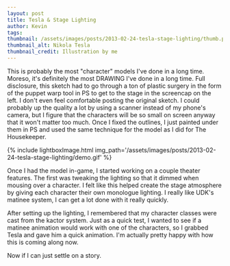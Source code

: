 ```yaml
---
layout: post
title: Tesla & Stage Lighting
author: Kevin
tags: 
thumbnail: /assets/images/posts/2013-02-24-tesla-stage-lighting/thumb.png
thumbnail_alt: Nikola Tesla
thumbnail_credit: Illustration by me
---
```


This is probably the most "character" models I've done in a long time.
Moreso, it's definitely the most DRAWING I've done in a long time.
Full disclosure, this sketch had to go through a ton of plastic surgery
in the form of the puppet warp tool in PS to get to the stage in the screencap on the left.
I don't even feel comfortable posting the original sketch. I could probably up the quality
a lot by using a scanner instead of my phone's camera, but I figure that the characters will
be so small on screen anyway that it won't matter too much. Once I fixed the outlines,
I just painted under them in PS and used the same technique for the model as I did for The Housekeeper.

{% include lightboxImage.html
  img_path='/assets/images/posts/2013-02-24-tesla-stage-lighting/demo.gif'
%}

Once I had the model in-game, I started working on a couple theater features.
The first was tweaking the lighting so that it dimmed when mousing over a character.
I felt like this helped create the stage atmosphere by giving each character their own monologue lighting.
I really like UDK's matinee system, I can get a lot done with it really quickly.

After setting up the lighting, I remembered that my character classes were cast from the kactor system.
Just as a quick test, I wanted to see if a matinee animation would work with one of the characters,
so I grabbed Tesla and gave him a quick animation. I'm actually pretty happy with how this is coming along now.

Now if I can just settle on a story.

